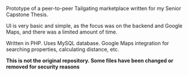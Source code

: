 Prototype of a peer-to-peer Tailgating marketplace written for my Senior Capstone Thesis.

UI is very basic and simple, as the focus was on the backend and Google Maps, and there was a limited amount of time.

Written in PHP. Uses MySQL database. Google Maps integration for searching properties, calculating distance, etc.

**This is not the original repository. Some files have been changed or removed for security reasons**
